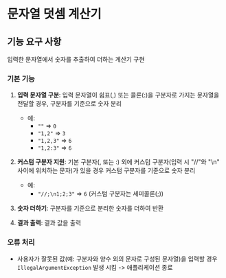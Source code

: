 # 문자열 덧셈 계산기


## 기능 요구 사항
입력한 문자열에서 숫자를 추출하여 더하는 계산기 구현


### 기본 기능
1. **입력 문자열 구분**: 입력 문자열이 쉼표(,) 또는 콜론(:)을 구분자로 가지는 문자열을 전달할 경우, 구분자를 기준으로 숫자 분리
   - 예: 
     - `""` => `0`
     - `"1,2"` => `3`
     - `"1,2,3"` => `6`
     - `"1,2:3"` => `6`

2. **커스텀 구분자 지원**: 기본 구분자(, 또는 :) 외에 커스텀 구분자(입력 시 "//"와 "\n" 사이에 위치하는 문자)가 있을 경우 커스텀 구분자를 기준으로 숫자 분리
   - 예: 
     - `"//;\n1;2;3"` => `6` (커스텀 구분자는 세미콜론(;))


3. **숫자 더하기**: 구분자를 기준으로 분리한 숫자를 더하여 반환

4. **결과 출력**: 결과 값을 출력


### 오류 처리
- 사용자가 잘못된 값(예: 구분자와 양수 외의 문자로 구성된 문자열)을 입력할 경우 `IllegalArgumentException` 발생 시킴 -> 애플리케이션 종료
